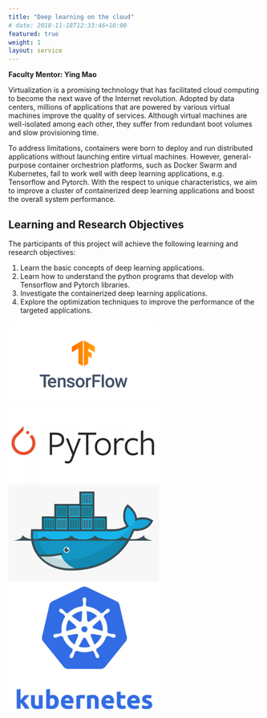 ```yaml
---
title: "Deep learning on the cloud"
# date: 2018-11-18T12:33:46+10:00
featured: true
weight: 1
layout: service
---
```


**Faculty Mentor: Ying Mao**

Virtualization is a promising technology that has facilitated cloud computing to become the next wave of the Internet revolution. Adopted by data centers, millions of applications that are powered by various virtual machines improve the quality of services. Although virtual machines are well-isolated among each other, they suffer from redundant boot volumes and slow provisioning time.

To address limitations, containers were born to deploy and run distributed applications without launching entire virtual machines. However, general-purpose container orchestrion platforms, such as Docker Swarm and Kubernetes, fail to work well with deep learning applications, e.g. Tensorflow and Pytorch. With the respect to unique characteristics, we aim to improve a cluster of containerized deep learning applications and boost the overall system performance.


## Learning and Research Objectives

The participants of this project will achieve the following learning and research objectives:

1. Learn the basic concepts of deep learning applications.
2. Learn how to understand the python programs that develop with Tensorflow and Pytorch libraries.
3. Investigate the containerized deep learning applications.
4. Explore the optimization techniques to improve the performance of the targeted applications.

<img src="/images/projects/tensorflow.png" alt="tensorflow" width="300"/>
<img src="/images/projects/pytorch.jfif" alt="pytorch" width="300"/>
<img src="/images/projects/docker.png" alt="docker" width="300"/>
<img src="/images/projects/k8s.jpg" alt="k8s" width="300"/>

